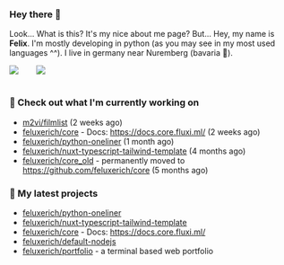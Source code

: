 ### Hey there 👋

Look... What is this? It's my nice about me page? But... Hey, my name is **Felix**. I'm mostly developing in python (as you may see in my most used languages ^^). I live in germany near Nuremberg (bavaria :beers:).
<div style="display: flex; flex-direction: row">
<img align="left" style="margin-right: 1rem" src="https://github-readme-stats.vercel.app/api?username=Feluxerich&theme=dark&show_icons=true&count_private=true">
<img align="right" style="margin-left: 1rem" src="https://github-readme-stats.vercel.app/api/top-langs/?username=Feluxerich&theme=dark">
</div>
<br style="visibility: hidden; width: 100%" />

### :construction_worker: Check out what I'm currently working on

- [m2vi/filmlist](https://github.com/m2vi/filmlist) (2 weeks ago)
- [feluxerich/core](https://github.com/feluxerich/core) - Docs: https://docs.core.fluxi.ml/ (2 weeks ago)
- [feluxerich/python-oneliner](https://github.com/feluxerich/python-oneliner) (1 month ago)
- [feluxerich/nuxt-typescript-tailwind-template](https://github.com/feluxerich/nuxt-typescript-tailwind-template) (4 months ago)
- [feluxerich/core_old](https://github.com/feluxerich/core_old) - permanently moved to https://github.com/feluxerich/core (5 months ago)

### :seedling: My latest projects

- [feluxerich/python-oneliner](https://github.com/feluxerich/python-oneliner)
- [feluxerich/nuxt-typescript-tailwind-template](https://github.com/feluxerich/nuxt-typescript-tailwind-template)
- [feluxerich/core](https://github.com/feluxerich/core) - Docs: https://docs.core.fluxi.ml/
- [feluxerich/default-nodejs](https://github.com/feluxerich/default-nodejs)
- [feluxerich/portfolio](https://github.com/feluxerich/portfolio) - a terminal based web portfolio
